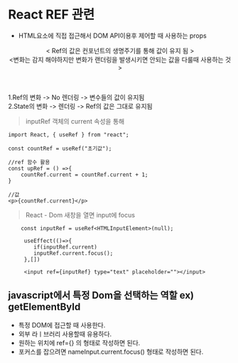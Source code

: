 # React REF 관련
- HTML요소에 직접 접근해서 DOM API이용후 제어할 때 사용하는 props
<center>
< Ref의 값은 컨포넌트의 생명주기를 통해 값이 유지 됨 ></br>
<변화는 감지 해야하지만 변화가 랜더링을 발생시키면 안되는 값을 다룰때 사용하는 것>
</center>
</br>
</br>

1.Ref의 변화 -> No 렌더링 -> 변수들의 값이 유지됨</br>
2.State의 변화 -> 렌더링 -> Ref의 값은 그대로 유지됨

>inputRef 객체의 current 속성을 통해 
```
import React, { useRef } from "react";

const countRef = useRef("초기값");

//ref 함수 활용
const upRef = () =>{
    countRef.current = countRef.current + 1;
}

//값
<p>{countRef.current}</p>
```


>React - Dom 새창을 열면 input에 focus
```
    const inputRef = useRef<HTMLInputElement>(null);

     useEffect(()=>{
        if(inputRef.current)
        inputRef.current.focus();
     },[])

     <input ref={inputRef} type="text" placeholder=""></input>

```
## javascript에서 특정 Dom을 선택하는 역할 ex) getElementById
- 특정 DOM에 접근할 때 사용한다.
- 외부 라ㅣ브러리 사용할때 유용하다.
- 원하는 위치에 ref={} 의 형태로 작성하면 된다.
- 포커스를 잡으려면 nameInput.current.focus() 형태로 작성하면 된다.
